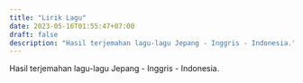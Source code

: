 ```yaml
---
title: "Lirik Lagu"
date: 2023-05-16T01:55:47+07:00
draft: false
description: "Hasil terjemahan lagu-lagu Jepang - Inggris - Indonesia."
---
```


Hasil terjemahan lagu-lagu Jepang - Inggris - Indonesia.